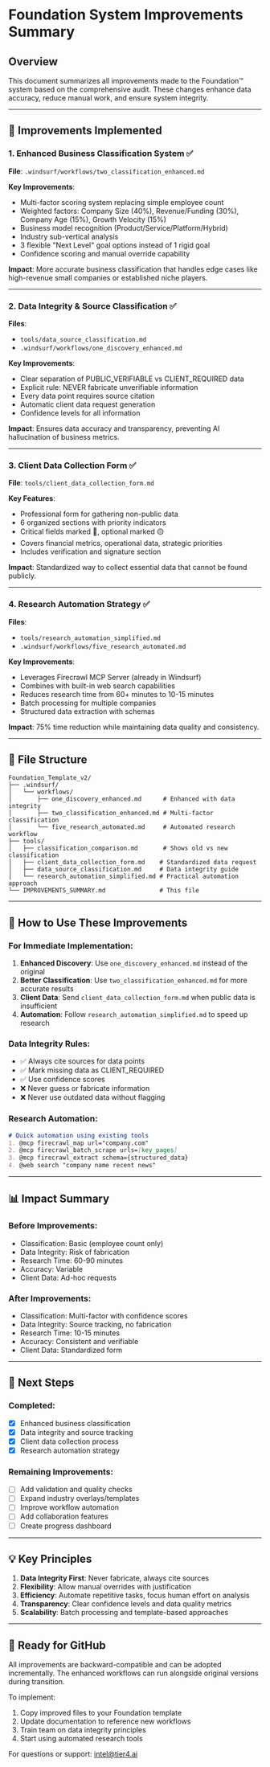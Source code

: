 # Foundation System Improvements Summary

## Overview
This document summarizes all improvements made to the Foundation™ system based on the comprehensive audit. These changes enhance data accuracy, reduce manual work, and ensure system integrity.

---

## 🎯 Improvements Implemented

### 1. Enhanced Business Classification System ✅
**File**: `.windsurf/workflows/two_classification_enhanced.md`

**Key Improvements**:
- Multi-factor scoring system replacing simple employee count
- Weighted factors: Company Size (40%), Revenue/Funding (30%), Company Age (15%), Growth Velocity (15%)
- Business model recognition (Product/Service/Platform/Hybrid)
- Industry sub-vertical analysis
- 3 flexible "Next Level" goal options instead of 1 rigid goal
- Confidence scoring and manual override capability

**Impact**: More accurate business classification that handles edge cases like high-revenue small companies or established niche players.

---

### 2. Data Integrity & Source Classification ✅
**Files**: 
- `tools/data_source_classification.md`
- `.windsurf/workflows/one_discovery_enhanced.md`

**Key Improvements**:
- Clear separation of PUBLIC_VERIFIABLE vs CLIENT_REQUIRED data
- Explicit rule: NEVER fabricate unverifiable information
- Every data point requires source citation
- Automatic client data request generation
- Confidence levels for all information

**Impact**: Ensures data accuracy and transparency, preventing AI hallucination of business metrics.

---

### 3. Client Data Collection Form ✅
**File**: `tools/client_data_collection_form.md`

**Key Features**:
- Professional form for gathering non-public data
- 6 organized sections with priority indicators
- Critical fields marked 🔴, optional marked 🟡
- Covers financial metrics, operational data, strategic priorities
- Includes verification and signature section

**Impact**: Standardized way to collect essential data that cannot be found publicly.

---

### 4. Research Automation Strategy ✅
**Files**: 
- `tools/research_automation_simplified.md`
- `.windsurf/workflows/five_research_automated.md`

**Key Improvements**:
- Leverages Firecrawl MCP Server (already in Windsurf)
- Combines with built-in web search capabilities
- Reduces research time from 60+ minutes to 10-15 minutes
- Batch processing for multiple companies
- Structured data extraction with schemas

**Impact**: 75% time reduction while maintaining data quality and consistency.

---

## 📁 File Structure

```
Foundation_Template_v2/
├── .windsurf/
│   └── workflows/
│       ├── one_discovery_enhanced.md      # Enhanced with data integrity
│       ├── two_classification_enhanced.md # Multi-factor classification
│       └── five_research_automated.md     # Automated research workflow
├── tools/
│   ├── classification_comparison.md       # Shows old vs new classification
│   ├── client_data_collection_form.md    # Standardized data request
│   ├── data_source_classification.md     # Data integrity guide
│   └── research_automation_simplified.md # Practical automation approach
└── IMPROVEMENTS_SUMMARY.md               # This file
```

---

## 🚀 How to Use These Improvements

### For Immediate Implementation:
1. **Enhanced Discovery**: Use `one_discovery_enhanced.md` instead of the original
2. **Better Classification**: Use `two_classification_enhanced.md` for more accurate results
3. **Client Data**: Send `client_data_collection_form.md` when public data is insufficient
4. **Automation**: Follow `research_automation_simplified.md` to speed up research

### Data Integrity Rules:
- ✅ Always cite sources for data points
- ✅ Mark missing data as CLIENT_REQUIRED
- ✅ Use confidence scores
- ❌ Never guess or fabricate information
- ❌ Never use outdated data without flagging

### Research Automation:
```markdown
# Quick automation using existing tools
1. @mcp firecrawl_map url="company.com"
2. @mcp firecrawl_batch_scrape urls=[key_pages]
3. @mcp firecrawl_extract schema={structured_data}
4. @web search "company name recent news"
```

---

## 📊 Impact Summary

### Before Improvements:
- Classification: Basic (employee count only)
- Data Integrity: Risk of fabrication
- Research Time: 60-90 minutes
- Accuracy: Variable
- Client Data: Ad-hoc requests

### After Improvements:
- Classification: Multi-factor with confidence scores
- Data Integrity: Source tracking, no fabrication
- Research Time: 10-15 minutes
- Accuracy: Consistent and verifiable
- Client Data: Standardized form

---

## 🔄 Next Steps

### Completed:
- [x] Enhanced business classification
- [x] Data integrity and source tracking
- [x] Client data collection process
- [x] Research automation strategy

### Remaining Improvements:
- [ ] Add validation and quality checks
- [ ] Expand industry overlays/templates
- [ ] Improve workflow automation
- [ ] Add collaboration features
- [ ] Create progress dashboard

---

## 💡 Key Principles

1. **Data Integrity First**: Never fabricate, always cite sources
2. **Flexibility**: Allow manual overrides with justification
3. **Efficiency**: Automate repetitive tasks, focus human effort on analysis
4. **Transparency**: Clear confidence levels and data quality metrics
5. **Scalability**: Batch processing and template-based approaches

---

## 🎉 Ready for GitHub

All improvements are backward-compatible and can be adopted incrementally. The enhanced workflows can run alongside original versions during transition.

To implement:
1. Copy improved files to your Foundation template
2. Update documentation to reference new workflows
3. Train team on data integrity principles
4. Start using automated research tools

For questions or support: intel@tier4.ai
